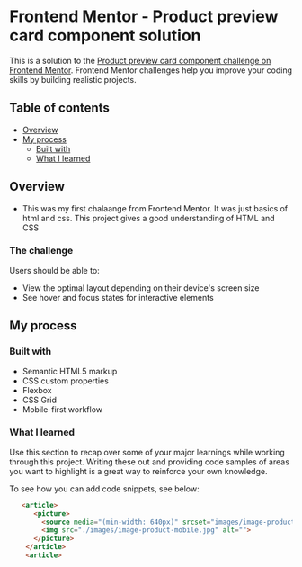 # Frontend Mentor - Product preview card component solution

This is a solution to the [Product preview card component challenge on Frontend Mentor](https://www.frontendmentor.io/challenges/product-preview-card-component-GO7UmttRfa). Frontend Mentor challenges help you improve your coding skills by building realistic projects. 

## Table of contents

- [Overview](#overview)
- [My process](#my-process)
  - [Built with](#built-with)
  - [What I learned](#what-i-learned)




## Overview
- This was my first chalaange from Frontend Mentor. It was just basics of html and css. This project gives a good understanding of HTML and CSS
### The challenge

Users should be able to:

- View the optimal layout depending on their device's screen size
- See hover and focus states for interactive elements



## My process

### Built with

- Semantic HTML5 markup
- CSS custom properties
- Flexbox
- CSS Grid
- Mobile-first workflow


### What I learned

Use this section to recap over some of your major learnings while working through this project. Writing these out and providing code samples of areas you want to highlight is a great way to reinforce your own knowledge.

To see how you can add code snippets, see below:

```html
   <article>
      <picture>
        <source media="(min-width: 640px)" srcset="images/image-product-desktop.jpg"/>
        <img src="./images/image-product-mobile.jpg" alt="">
      </picture>
    </article>
    <article>
```





